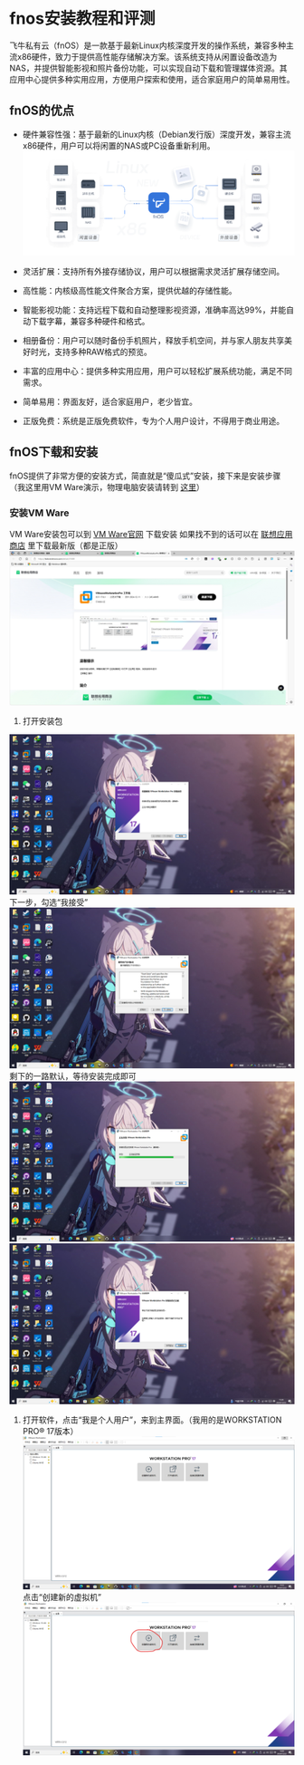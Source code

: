 # fnos安装教程和评测

飞牛私有云（fnOS）是一款基于最新Linux内核深度开发的操作系统，兼容多种主流x86硬件，致力于提供高性能存储解决方案。该系统支持从闲置设备改造为NAS，并提供智能影视和照片备份功能，可以实现自动下载和管理媒体资源。其应用中心提供多种实用应用，方便用户探索和使用，适合家庭用户的简单易用性。

## fnOS的优点

+ 硬件兼容性强：基于最新的Linux内核（Debian发行版）深度开发，兼容主流x86硬件，用户可以将闲置的NAS或PC设备重新利用。
![图片选自fnOS官网](图片选自fnOS官网.png)
+ 灵活扩展：支持所有外接存储协议，用户可以根据需求灵活扩展存储空间。

+ 高性能：内核级高性能文件聚合方案，提供优越的存储性能。

+ 智能影视功能：支持远程下载和自动整理影视资源，准确率高达99%，并能自动下载字幕，兼容多种硬件和格式。

+ 相册备份：用户可以随时备份手机照片，释放手机空间，并与家人朋友共享美好时光，支持多种RAW格式的预览。

+ 丰富的应用中心：提供多种实用应用，用户可以轻松扩展系统功能，满足不同需求。

+ 简单易用：界面友好，适合家庭用户，老少皆宜。

+ 正版免费：系统是正版免费软件，专为个人用户设计，不得用于商业用途。

## fnOS下载和安装

fnOS提供了非常方便的安装方式，简直就是“傻瓜式”安装，接下来是安装步骤（我这里用VM Ware演示，物理电脑安装请转到 [这里](https://github.com/fanfan-2011/YingJiankongtianya/blob/main/01/fnos%E7%89%A9%E7%90%86%E7%94%B5%E8%84%91%E5%AE%89%E8%A3%85%E6%96%B9%E6%B3%95.md)）

### 安装VM Ware

VM Ware安装包可以到 [VM Ware官网](https://www.vmware.com/) 下载安装
如果找不到的话可以在 [联想应用商店](https://lestore.lenovo.com/detail/21600) 里下载最新版（都是正版）
![安装VM Ware](image.png)

1. 打开安装包

![打开安装包](image-1.png)
下一步，勾选“我接受”![打开安装包](image-2.png)
剩下的一路默认，等待安装完成即可
![安装1](image-4.png)
![安装2](image-5.png)
1. 打开软件，点击“我是个人用户”，来到主界面。（我用的是WORKSTATION PRO® 17版本）
![主界面](image-6.png)
点击“创建新的虚拟机”![创建新的虚拟机](image-7.png)